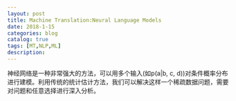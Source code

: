 ```yaml
---
layout: post
title: Machine Translation:Neural Language Models
date: 2018-1-15
categories: blog
catalog: true
tags: [MT,NLP,ML]
description: 
---  
```

神经网络是一种非常强大的方法，可以用多个输入(如p(a|b, c, d))对条件概率分布进行建模。利用传统的统计估计方法，我们可以解决这样一个稀疏数据问题，需要对问题和任意选择进行深入分析。



